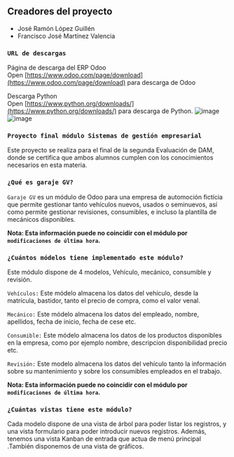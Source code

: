 
## Creadores del proyecto

<ul>
    <li>José Ramón López Guillén</li>
    <li>Francisco José Martínez Valencia</li>
</ul>

### `URL de descargas`

Página de descarga del ERP Odoo<br>
Open [https://www.odoo.com/page/download](https://www.odoo.com/page/download) para descarga de Odoo

Descarga Python<br>
Open [https://www.python.org/downloads/](https://www.python.org/downloads/) para descarga de Python.
![image](https://grookea.odoo.com/static/logo_oe_white.png) ![image](https://th.bing.com/th/id/OIP.zro-Uv4LJhM4mGGttTlJzQAAAA?pid=ImgDet&rs=1)


### `Proyecto final módulo Sistemas de gestión empresarial`

Este proyecto se realiza para el final de la segunda Evaluación de DAM, donde se certifica
que ambos alumnos cumplen con los conocimientos necesarios en esta materia.


### `¿Qué es garaje GV?`

`Garaje GV` es un módulo de Odoo para una empresa de automoción fictícia que permite gestionar tanto vehículos nuevos, usados o seminuevos, así como permite gestionar revisiones, consumibles, e incluso la plantilla de mecánicos disponibles.

**Nota: Esta información puede no coincidir con el módulo por `modificaciones de última hora`.**


### `¿Cuántos módelos tiene implementado este módulo?`

Este módulo dispone de 4 modelos, Vehículo, mecánico, consumible y revisión.

`Vehículos:` Este módelo almacena los datos del vehículo, desde la matrícula, bastidor, tanto el precio de compra, como el valor venal.

`Mecánico:` Este módelo almacena los datos del empleado, nombre, apellidos, fecha de inicio, fecha de cese etc.

`Consumible:` Este módelo almacena los datos de los productos disponibles en la empresa, como por ejemplo nombre, descripcion disponibilidad precio etc.

`Revisión:` Este modelo almacena los datos del vehículo tanto la información sobre su mantenimiento y sobre los consumibles empleados en el trabajo.

**Nota: Esta información puede no coincidir con el módulo por `modificaciones de última hora`.**

### `¿Cuántas vistas tiene este módulo?`
Cada modelo dispone de una vista de árbol para poder listar los registros, y una vista formulario para poder introducir nuevos registros. Además, tenemos una vista Kanban de entrada que actua de menú principal .También disponemos de una vista de gráficos.


